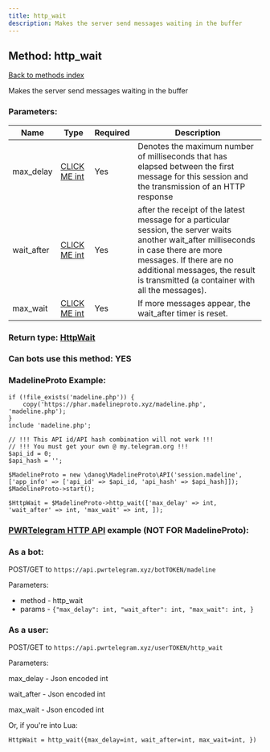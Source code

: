 ```yaml
---
title: http_wait
description: Makes the server send messages waiting in the buffer
---
```

## Method: http\_wait  
[Back to methods index](index.md)


Makes the server send messages waiting in the buffer

### Parameters:

| Name     |    Type       | Required | Description |
|----------|---------------|----------|-------------|
|max\_delay|[CLICK ME int](../types/int.md) | Yes|Denotes the maximum number of milliseconds that has elapsed between the first message for this session and the transmission of an HTTP response|
|wait\_after|[CLICK ME int](../types/int.md) | Yes|after the receipt of the latest message for a particular session, the server waits another wait_after milliseconds in case there are more messages. If there are no additional messages, the result is transmitted (a container with all the messages).|
|max\_wait|[CLICK ME int](../types/int.md) | Yes|If more messages appear, the wait_after timer is reset.|


### Return type: [HttpWait](../types/HttpWait.md)

### Can bots use this method: **YES**


### MadelineProto Example:


```
if (!file_exists('madeline.php')) {
    copy('https://phar.madelineproto.xyz/madeline.php', 'madeline.php');
}
include 'madeline.php';

// !!! This API id/API hash combination will not work !!!
// !!! You must get your own @ my.telegram.org !!!
$api_id = 0;
$api_hash = '';

$MadelineProto = new \danog\MadelineProto\API('session.madeline', ['app_info' => ['api_id' => $api_id, 'api_hash' => $api_hash]]);
$MadelineProto->start();

$HttpWait = $MadelineProto->http_wait(['max_delay' => int, 'wait_after' => int, 'max_wait' => int, ]);
```

### [PWRTelegram HTTP API](https://pwrtelegram.xyz) example (NOT FOR MadelineProto):

### As a bot:

POST/GET to `https://api.pwrtelegram.xyz/botTOKEN/madeline`

Parameters:

* method - http_wait
* params - `{"max_delay": int, "wait_after": int, "max_wait": int, }`



### As a user:

POST/GET to `https://api.pwrtelegram.xyz/userTOKEN/http_wait`

Parameters:

max_delay - Json encoded int

wait_after - Json encoded int

max_wait - Json encoded int




Or, if you're into Lua:

```
HttpWait = http_wait({max_delay=int, wait_after=int, max_wait=int, })
```

